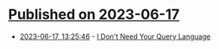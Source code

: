 # [Published on 2023-06-17](index.md)

* [2023-06-17, 13:25:46](https://lobste.rs/s/zl4t3g/i_don_t_need_your_query_language) - [I Don't Need Your Query Language](https://antonz.org/fancy-ql/)
